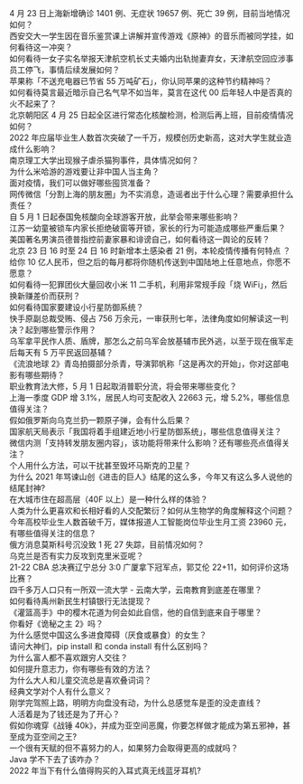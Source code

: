 4 月 23 日上海新增确诊 1401 例、无症状 19657 例、死亡 39 例，目前当地情况如何？  
西安交大一学生因在音乐鉴赏课上讲解并宣传游戏《原神》的音乐而被同学挂，如何看待这一冲突？  
如何看待一女子实名举报天津航空机长丈夫婚内出轨抛妻弃女，天津航空回应涉事员工停飞，事情后续发展如何？  
苹果称「不送充电器已节省 55 万吨矿石」，你认同苹果的这种节约精神吗？  
如何看待莫言最近暗示自己名气早不如当年，莫言在这代 00 后年轻人中是否真的火不起来了？  
北京朝阳区 4 月 25 日起全区进行常态化核酸检测，检测后再上班，目前疫情情况如何？  
2022 年应届毕业生人数首次突破了一千万，规模创历史新高，这对大学生就业造成什么影响？  
南京理工大学出现猴子虐杀猫狗事件，具体情况如何？  
为什么米哈游的游戏要让非中国人当主角？  
面对疫情，我们可以做好哪些囤货准备？  
网传微信「分割上海的朋友圈」为不实消息，造谣者出于什么心理？需要承担什么责任？  
自 5 月 1 日起泰国免核酸向全球游客开放，此举会带来哪些影响？  
江苏一幼童被锁车内家长拒绝破窗等开锁，家长的行为可能造成哪些严重后果？  
美国著名男演员德普指控前妻家暴和诽谤自己，如何看待这一舆论的反转？  
北京 23 日 16 时至 24 日 16 时新增本土感染者 21 例，本轮疫情传播有何特点 ？  
给你 10 亿人民币，但之后的每月都将你随机传送到中国陆地上任意地点，你愿不愿意？  
如何看待一犯罪团伙大量回收小米 11 二手机，利用非常规手段「烧 WiFi」，然后换新赚差价而获刑？  
如何看待国家要建设小行星防御系统？  
快手原副总裁受贿、侵占 756 万余元，一审获刑七年，法律角度如何解读这一判决？起到哪些警示作用？  
乌军拿平民作人质、盾牌，那怎么之前乌军会放基辅市民外逃，以至于现在俄军走后每天有 5 万平民返回基辅？  
《流浪地球 2》青岛拍摄部分杀青，导演郭帆称「这是再次的开始」，你对这部电影有哪些期待？  
职业教育法大修，5 月 1 日起取消普职分流，将会带来哪些变化？  
上海一季度 GDP 增 3.1%，居民人均可支配收入 22663 元，增 5.2%，哪些信息值得关注？  
假如俄罗斯向乌克兰扔一颗原子弹，会有什么后果？  
国家航天局表示「我国将着手组建近地小行星防御系统」，哪些信息值得关注？  
微信内测「支持转发朋友圈内容」，该功能将带来什么影响？还有哪些亮点值得关注？  
个人用什么方法，可以干扰甚至毁坏马斯克的卫星？  
为什么 2021 年骂谏山创《进击的巨人》结尾的这么多，今年又有这么多人说他的结尾封神?  
在大城市住在超高层（40F 以上）是一种什么样的体验？  
人类为什么更喜欢和长相好看的人交配繁衍？如何从生物学的角度解释这个问题？  
今年高校毕业生人数首破千万，媒体报道人工智能岗位毕业生月工资 23960 元，有哪些值得关注的信息？  
俄方消息莫斯科号沉没致 1 死 27 失踪，目前情况如何？  
乌克兰是否有实力反攻到克里米亚呢？  
21-22 CBA 总决赛辽宁总分 3:0 广厦拿下冠军点，郭艾伦 22+11，如何评价这场比赛？  
四千多万人口只有一所双一流大学 - 云南大学，云南教育到底差在哪里？  
如何看待禹州新民生村镇银行无法提现？  
《灌篮高手》中的樱木花道为何会如此自信，他的自信到底来自于哪里？  
你看好《诡秘之主 2》吗？  
为什么感觉中国这么多进食障碍（厌食或暴食）的女生？  
请问大神们，pip install 和 conda install 有什么区别吗？  
为什么富人都不喜欢跟穷人交往？  
如何提升意志力，你有哪些有效的方法？  
为什么大人和儿童交流总是喜欢叠词词？  
经典文学对个人有什么意义？  
刚学完驾照上路，明明方向盘没有动，为什么总感觉车是歪的没走直线？  
人活着是为了钱还是为了开心？  
假如你魂穿《战锤 40k》，并成为亚空间恶魔，你要怎样做才能成为第五邪神，甚至成为亚空间之王?  
一个很有天赋的但不喜努力的人，如果努力会取得更高的成就吗？  
Java 学不下去了该咋办？  
2022 年当下有什么值得购买的入耳式真无线蓝牙耳机?  
